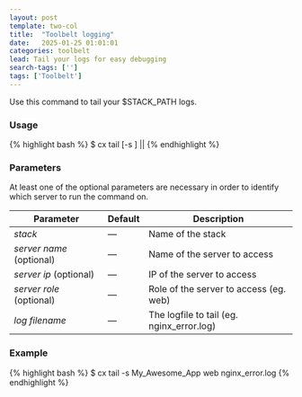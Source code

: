 ```yaml
---
layout: post
template: two-col
title:  "Toolbelt logging"
date:   2025-01-25 01:01:01
categories: toolbelt
lead: Tail your logs for easy debugging
search-tags: ['']
tags: ['Toolbelt']
---
```


Use this command to tail your $STACK_PATH logs.

<h3 id="usage">Usage</h3>

{% highlight bash %}
$ cx tail [-s <stack>] <server name>|<server ip>|<server role> <log filename>
{% endhighlight %}

<h3 id="parameters">Parameters</h3>
At least one of the optional parameters are necessary in order to identify which server to run the command on.

<table class='table table-bordered table-striped table-small'>
    <thead>
        <tr>
            <th align="center">Parameter</th>
            <th align="center">Default</th>
            <th align="center">Description</th>
        </tr>
    </thead>
    <tbody>
        <tr>
            <td><i>stack</i></td>
            <td>&mdash;</td>
            <td>Name of the stack</td>
        </tr>
        <tr>
            <td><i>server name</i> (optional)</td>
            <td>&mdash;</td>
            <td>Name of the server to access</td>
        </tr>
        <tr>
            <td><i>server ip</i> (optional)</td>
            <td>&mdash;</td>
            <td>IP of the server to access</td>
        </tr>
        <tr>
            <td><i>server role</i> (optional)</td>
            <td>&mdash;</td>
            <td>Role of the server to access (eg. web)</td>
        </tr>
        <tr>
            <td><i>log filename</i></td>
            <td>&mdash;</td>
            <td>The logfile to tail (eg. nginx_error.log)</td>
        </tr>        
    </tbody>
</table>

<h3 id="examples">Example</h3>

{% highlight bash %}
$ cx tail -s My_Awesome_App web nginx_error.log
{% endhighlight %}